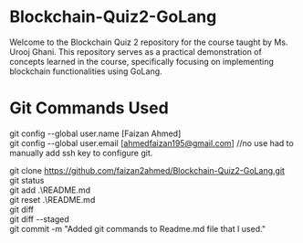 # Blockchain-Quiz2-GoLang
Welcome to the Blockchain Quiz 2 repository for the course taught by Ms. Urooj Ghani. This repository serves as a practical demonstration of concepts learned in the course, specifically focusing on implementing blockchain functionalities using GoLang.

# Git Commands Used
git config --global user.name [Faizan Ahmed]  
git config --global user.email [ahmedfaizan195@gmail.com] //no use had to manually add ssh key to configure git.  

git clone https://github.com/faizan2ahmed/Blockchain-Quiz2-GoLang.git  
git status  
git add .\README.md  
git reset .\README.md  
git diff  
git diff --staged  
git commit -m "Added git commands to Readme.md file that I used."  